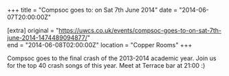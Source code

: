 +++
title = "Compsoc goes to: on Sat 7th June 2014"
date = "2014-06-07T20:00:00Z"

[extra]
original = "https://uwcs.co.uk/events/compsoc-goes-to-on-sat-7th-june-2014-1474489094877/"    
end = "2014-06-08T02:00:00Z"
location = "Copper Rooms"
+++

Compsoc goes to the final crash of the 2013-2014 academic year. Join us for the top 40 crash songs of this year. Meet at Terrace bar at 21:00 :)

